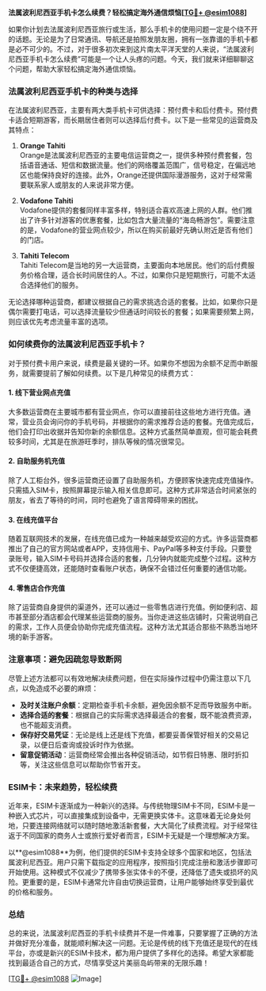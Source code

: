 **法属波利尼西亚手机卡怎么续费？轻松搞定海外通信烦恼[[TG💪+ @esim1088](https://t.me/s/esim1088)]**

如果你计划去法属波利尼西亚旅行或生活，那么手机卡的使用问题一定是个绕不开的话题。无论是为了日常通讯、导航还是拍照发朋友圈，拥有一张靠谱的手机卡都是必不可少的。不过，对于很多初次来到这片南太平洋天堂的人来说，“法属波利尼西亚手机卡怎么续费”可能是一个让人头疼的问题。今天，我们就来详细聊聊这个问题，帮助大家轻松搞定海外通信烦恼。

### 法属波利尼西亚手机卡的种类与选择

在法属波利尼西亚，主要有两大类手机卡可供选择：预付费卡和后付费卡。预付费卡适合短期游客，而长期居住者则可以选择后付费卡。以下是一些常见的运营商及其特点：

1. **Orange Tahiti**  
   Orange是法属波利尼西亚的主要电信运营商之一，提供多种预付费套餐，包括语音通话、短信和数据流量。他们的网络覆盖范围广，信号稳定，在偏远地区也能保持良好的连接。此外，Orange还提供国际漫游服务，这对于经常需要联系家人或朋友的人来说非常方便。

2. **Vodafone Tahiti**  
   Vodafone提供的套餐同样丰富多样，特别适合喜欢高速上网的人群。他们推出了许多针对游客的优惠套餐，比如包含大量流量的“海岛畅游包”。需要注意的是，Vodafone的营业网点较少，所以在购买前最好先确认附近是否有他们的门店。

3. **Tahiti Telecom**  
   Tahiti Telecom是当地的另一大运营商，主要面向本地居民。他们的后付费服务价格合理，适合长时间居住的人。不过，如果你只是短期旅行，可能不太适合选择他们的服务。

无论选择哪种运营商，都建议根据自己的需求挑选合适的套餐。比如，如果你只是偶尔需要打电话，可以选择流量较少但通话时间较长的套餐；如果需要频繁上网，则应该优先考虑流量丰富的选项。

### 如何续费你的法属波利尼西亚手机卡？

对于预付费卡用户来说，续费是最关键的一环。如果你不想因为余额不足而中断服务，就需要提前了解如何续费。以下是几种常见的续费方式：

#### 1. 线下营业网点充值
大多数运营商在主要城市都有营业网点，你可以直接前往这些地方进行充值。通常，营业员会询问你的手机号码，并根据你的需求推荐合适的套餐。充值完成后，他们会打印出收据并告知你新的余额信息。这种方式虽然简单直观，但可能会耗费较多时间，尤其是在旅游旺季时，排队等候的情况很常见。

#### 2. 自助服务机充值
除了人工柜台外，很多运营商还设置了自助服务机，方便顾客快速完成充值操作。只需插入SIM卡，按照屏幕提示输入相关信息即可。这种方式非常适合时间紧张的朋友，省去了等待的时间，同时也避免了语言障碍带来的困扰。

#### 3. 在线充值平台
随着互联网技术的发展，在线充值已成为一种越来越受欢迎的方式。许多运营商都推出了自己的官方网站或者APP，支持信用卡、PayPal等多种支付手段。只要登录账号，输入SIM卡号码并选择合适的套餐，几分钟内就能完成整个过程。这种方式不仅便捷高效，还能随时查看账户状态，确保不会错过任何重要的通信功能。

#### 4. 零售店合作充值
除了运营商自身提供的渠道外，还可以通过一些零售店进行充值。例如便利店、超市甚至部分酒店都会代理某些运营商的服务。当你走进这些店铺时，只需说明自己的需求，工作人员便会协助你完成充值流程。这种方法尤其适合那些不熟悉当地环境的新手游客。

### 注意事项：避免因疏忽导致断网

尽管上述方法都可以有效地解决续费问题，但在实际操作过程中仍需注意以下几点，以免造成不必要的麻烦：

- **及时关注账户余额**：定期检查手机卡余额，避免因余额不足而导致服务中断。
- **选择合适的套餐**：根据自己的实际需求选择最适合的套餐，既不能浪费资源，也不能超支消费。
- **保存好交易凭证**：无论是线上还是线下充值，都要妥善保管好相关的交易记录，以便日后查询或投诉时作为依据。
- **留意促销活动**：运营商经常会推出各种促销活动，如节假日特惠、限时折扣等，关注这些信息可以帮助你节省开支。

### ESIM卡：未来趋势，轻松续费

近年来，ESIM卡逐渐成为一种新兴的选择。与传统物理SIM卡不同，ESIM卡是一种嵌入式芯片，可以直接集成到设备中，无需更换实体卡。这意味着无论身处何地，只要连接网络就可以随时随地激活新套餐，大大简化了续费流程。对于经常往返于不同国家的商务人士或旅行爱好者而言，ESIM卡无疑是一个理想解决方案。

以**@esim1088**为例，他们提供的ESIM卡支持全球多个国家和地区，包括法属波利尼西亚。用户只需下载指定的应用程序，按照指引完成注册和激活步骤即可开始使用。这种模式不仅减少了携带多张实体卡的不便，还降低了遗失或损坏的风险。更重要的是，ESIM卡通常允许自由切换运营商，让用户能够始终享受到最优的价格和服务。

### 总结

总的来说，法属波利尼西亚的手机卡续费并不是一件难事，只要掌握了正确的方法并做好充分准备，就能顺利解决这一问题。无论是传统的线下充值还是现代的在线平台，亦或是新兴的ESIM卡技术，都为用户提供了多样化的选择。希望大家都能找到最适合自己的方式，尽情享受这片美丽岛屿带来的无限乐趣！

[[TG💪+ @esim1088](https://t.me/s/esim1088) ![Image](https://i.postimg.cc/4NQfJmqS/Snipaste-2025-05-13-00-14-12.png)]